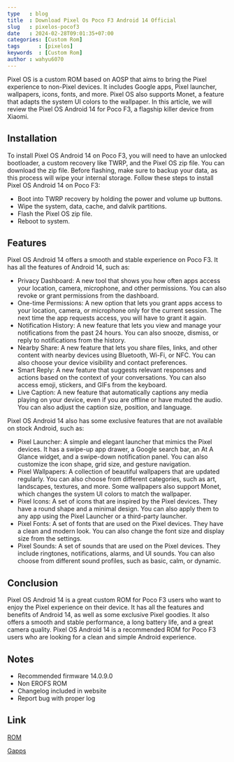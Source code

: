 ```yaml
---
type   : blog
title  : Download Pixel Os Poco F3 Android 14 Official
slug   : pixelos-pocof3
date   : 2024-02-28T09:01:35+07:00
categories: [Custom Rom]
tags      : [pixelos]
keywords  : [Custom Rom]
author : wahyu6070
---
```



Pixel OS is a custom ROM based on AOSP that aims to bring the Pixel experience to non-Pixel devices. It includes Google apps, Pixel launcher, wallpapers, icons, fonts, and more. Pixel OS also supports Monet, a feature that adapts the system UI colors to the wallpaper. In this article, we will review the Pixel OS Android 14 for Poco F3, a flagship killer device from Xiaomi.

## Installation

To install Pixel OS Android 14 on Poco F3, you will need to have an unlocked bootloader, a custom recovery like TWRP, and the Pixel OS zip file. You can download the zip file. Before flashing, make sure to backup your data, as this process will wipe your internal storage. Follow these steps to install Pixel OS Android 14 on Poco F3:

- Boot into TWRP recovery by holding the power and volume up buttons.
- Wipe the system, data, cache, and dalvik partitions.
- Flash the Pixel OS zip file.
- Reboot to system.

## Features

Pixel OS Android 14 offers a smooth and stable experience on Poco F3. It has all the features of Android 14, such as:

- Privacy Dashboard: A new tool that shows you how often apps access your location, camera, microphone, and other permissions. You can also revoke or grant permissions from the dashboard.
- One-time Permissions: A new option that lets you grant apps access to your location, camera, or microphone only for the current session. The next time the app requests access, you will have to grant it again.
- Notification History: A new feature that lets you view and manage your notifications from the past 24 hours. You can also snooze, dismiss, or reply to notifications from the history.
- Nearby Share: A new feature that lets you share files, links, and other content with nearby devices using Bluetooth, Wi-Fi, or NFC. You can also choose your device visibility and contact preferences.
- Smart Reply: A new feature that suggests relevant responses and actions based on the context of your conversations. You can also access emoji, stickers, and GIFs from the keyboard.
- Live Caption: A new feature that automatically captions any media playing on your device, even if you are offline or have muted the audio. You can also adjust the caption size, position, and language.

Pixel OS Android 14 also has some exclusive features that are not available on stock Android, such as:

- Pixel Launcher: A simple and elegant launcher that mimics the Pixel devices. It has a swipe-up app drawer, a Google search bar, an At A Glance widget, and a swipe-down notification panel. You can also customize the icon shape, grid size, and gesture navigation.
- Pixel Wallpapers: A collection of beautiful wallpapers that are updated regularly. You can also choose from different categories, such as art, landscapes, textures, and more. Some wallpapers also support Monet, which changes the system UI colors to match the wallpaper.
- Pixel Icons: A set of icons that are inspired by the Pixel devices. They have a round shape and a minimal design. You can also apply them to any app using the Pixel Launcher or a third-party launcher.
- Pixel Fonts: A set of fonts that are used on the Pixel devices. They have a clean and modern look. You can also change the font size and display size from the settings.
- Pixel Sounds: A set of sounds that are used on the Pixel devices. They include ringtones, notifications, alarms, and UI sounds. You can also choose from different sound profiles, such as basic, calm, or dynamic.

## Conclusion

Pixel OS Android 14 is a great custom ROM for Poco F3 users who want to enjoy the Pixel experience on their device. It has all the features and benefits of Android 14, as well as some exclusive Pixel goodies. It also offers a smooth and stable performance, a long battery life, and a great camera quality. Pixel OS Android 14 is a recommended ROM for Poco F3 users who are looking for a clean and simple Android experience.

## Notes
- Recommended firmware 14.0.9.0
- Non EROFS ROM
- Changelog included in website 
- Report bug with proper log 

## Link

[ROM](https://www.pling.com/p/2017604)

[Gapps](/)
